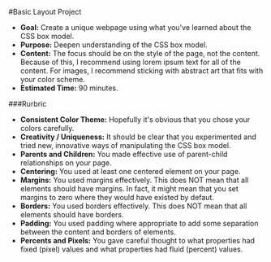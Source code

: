 #Basic Layout Project

* **Goal:** Create a unique webpage using what you've learned about the CSS box model.
* **Purpose:** Deepen understanding of the CSS box model.
* **Content:** The focus should be on the style of the page, not the content. Because of this, I recommend using lorem ipsum text for all of the content. For images, I recommend sticking with abstract art that fits with your color scheme.
* **Estimated Time:** 90 minutes.

###Rurbric

* **Consistent Color Theme:** Hopefully it's obvious that you chose your colors carefully.
* **Creativity / Uniqueness:** It should be clear that you experimented and tried new, innovative ways of manipulating the CSS box model.
* **Parents and Children:** You made effective use of parent-child relationships on your page.
* **Centering:** You used at least one centered element on your page.
* **Margins:** You used margins effectively. This does NOT mean that all elements should have margins. In fact, it might mean that you set margins to zero where they would have existed by defaut.
* **Borders:** You used borders effectively. This does NOT mean that all elements should have borders.
* **Padding:** You used padding where appropriate to add some separation between the content and borders of elements.
* **Percents and Pixels:** You gave careful thought to what properties had fixed (pixel) values and what properties had fluid (percent) values.

